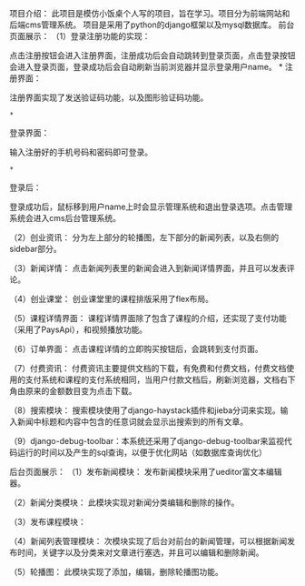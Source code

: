 项目介绍：
此项目是模仿小饭桌个人写的项目，旨在学习。项目分为前端网站和后端cms管理系统。
项目是采用了python的django框架以及mysql数据库。
前台页面展示：
（1）登录注册功能的实现：

点击注册按钮会进入注册界面，注册成功后会自动跳转到登录页面，点击登录按钮会进入登录页面，登录成功后会自动刷新当前浏览器并显示登录用户name。
	* 
注册界面：


注册界面实现了发送验证码功能，以及图形验证码功能。

	* 
登录界面：


输入注册好的手机号码和密码即可登录。

	* 
登录后：


登录成功后，鼠标移到用户name上时会显示管理系统和退出登录选项。点击管理系统会进入cms后台管理系统。

（2）创业资讯：
分为左上部分的轮播图，左下部分的新闻列表，以及右侧的sidebar部分。

（3）新闻详情：
点击新闻列表里的新闻会进入到新闻详情界面，并且可以发表评论。


（4）创业课堂：
创业课堂里的课程排版采用了flex布局。

（5）课程详情界面：
课程详情界面除了包含了课程的介绍，还实现了支付功能（采用了PaysApi），和视频播放功能。


（6）订单界面：
点击课程详情的立即购买按钮后，会跳转到支付页面。

（7）付费资讯：
付费资讯主要提供文档的下载，有免费和付费文档，付费文档使用的支付系统和课程的支付系统相同，当用户付款文档后，刷新浏览器，文档右下角由原来的金额数目变为点击下载。

（8）搜索模块：
搜索模块使用了django-haystack插件和jieba分词来实现。输入新闻中标题和内容中包含的任意词就会显示出搜索到的所有文章。

（9）django-debug-toolbar：本系统还采用了django-debug-toolbar来监视代码运行的时间以及产生的sql查询，以便于优化网站（如数据库查询优化）

后台页面展示：
（1）发布新闻模块：
发布新闻模块采用了ueditor富文本编辑器。

（2）新闻分类模块：
此模块实现对新闻分类编辑和删除的操作。

（3）发布课程模块：

（4）新闻列表管理模块：
次模块实现了后台对前台的新闻管理，可以根据新闻发布时间，关键字以及分类来对文章进行塞选，并且可以编辑和删除新闻。

（5）轮播图：
此模块实现了添加，编辑，删除轮播图功能。

